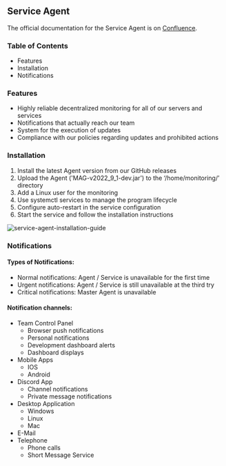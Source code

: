 ## Service Agent
The official documentation for the Service Agent is on [Confluence](https://nkeu.atlassian.net/l/cp/EhVvMaiN).

### Table of Contents
* Features
* Installation
* Notifications

### Features
* Highly reliable decentralized monitoring for all of our servers and services
* Notifications that actually reach our team
* System for the execution of updates
* Compliance with our policies regarding updates and prohibited actions

### Installation
1. Install the latest Agent version from our GitHub releases
2. Upload the Agent ('MAG-v2022_9_1-dev.jar') to the ‘/home/monitoring/’ directory
3. Add a Linux user for the monitoring
4. Use systemctl services to manage the program lifecycle
5. Configure auto-restart in the service configuration
6. Start the service and follow the installation instructions

![service-agent-installation-guide](https://user-images.githubusercontent.com/50241630/198717219-35a235a0-50c4-43ec-aa50-abc9853abb7a.png)

### Notifications

#### Types of Notifications:
* Normal notifications: Agent / Service is unavailable for the first time
* Urgent notifications:  Agent / Service is still unavailable at the third try
* Critical notifications: Master Agent is unavailable

#### Notification channels:
* Team Control Panel
  * Browser push notifications
  * Personal notifications
  * Development dashboard alerts
  * Dashboard displays
* Mobile Apps
  * IOS
  * Android
* Discord App
  * Channel notifications
  * Private message notifications
* Desktop Application
  * Windows
  * Linux
  * Mac
* E-Mail
* Telephone
  * Phone calls
  * Short Message Service
